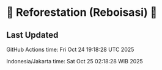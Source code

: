 
# 🌳 Reforestation (Reboisasi) 🌲

## Last Updated

GitHub Actions time: Fri Oct 24 19:18:28 UTC 2025

Indonesia/Jakarta time: Sat Oct 25 02:18:28 WIB 2025
